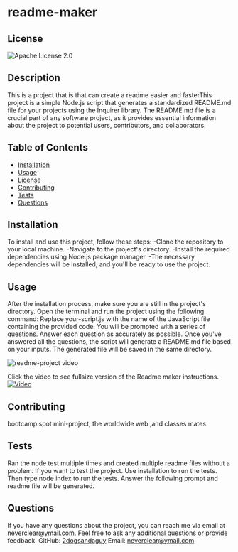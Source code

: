 
# readme-maker


  ## License
  ![Apache License 2.0](https://img.shields.io/badge/license-Apache%202.0-blue)
  
  
    

## Description
This is a project that is that can create a readme easier and fasterThis project is a simple Node.js script that generates a standardized README.md file for your projects using the Inquirer library. The README.md file is a crucial part of any software project, as it provides essential information about the project to potential users, contributors, and collaborators.

## Table of Contents
- [Installation](#installation)
- [Usage](#usage)
- [License](#license)
- [Contributing](#contributing)
- [Tests](#tests)
- [Questions](#questions)

## Installation
To install and use this project, follow these steps: -Clone the repository to your local machine. -Navigate to the project's directory. -Install the required dependencies using Node.js package manager. -The necessary dependencies will be installed, and you'll be ready to use the project.

## Usage
After the installation process, make sure you are still in the project's directory.
Open the terminal and run the project using the following command:
Replace your-script.js with the name of the JavaScript file containing the provided code.
You will be prompted with a series of questions. Answer each question as accurately as possible.
Once you've answered all the questions, the script will generate a README.md file based on your inputs. The generated file will be saved in the same directory.

![readme-project video](./images/readme-video.gif)

   
Click the video to see fullsize version of the Readme maker instructions.
[![Video](https://img.youtube.com/vi/-nVecQ8uJQE/0.jpg)](https://www.youtube.com/watch?v=-nVecQ8uJQE)

## Contributing
bootcamp spot mini-project, the worldwide web ,and classes mates 

## Tests
Ran the node test multiple times and created multiple readme files without a problem.
If you want to test the project.
Use installation to run the tests.
Then type node index to run the tests.
Answer the following prompt and readme file will be generated.

## Questions
If you have any questions about the project, you can reach me via email at [neverclear@ymail.com](mailto:neverclear@ymail.com). Feel free to ask any additional questions or provide feedback.
GitHub: [2dogsandaguy](https://github.com/2dogsandaguy)
Email: [neverclear@ymail.com](mailto:neverclear@ymail.com)
  